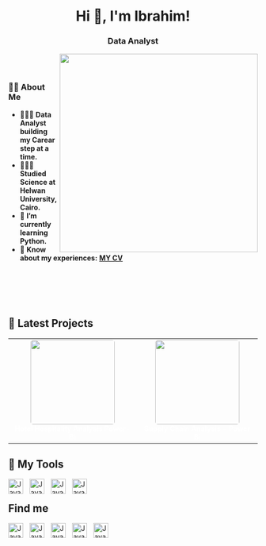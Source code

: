 <h1 align="center">Hi 👋, I'm Ibrahim!</h1>
<h3 align="center">Data Analyst</h3>

<img align="right" width='400' src="https://media1.giphy.com/media/qgQUggAC3Pfv687qPC/giphy.gif" />
&nbsp;
<br><br>
<h3 align="left">👩‍💻  About Me</h3>

<!--<div align="center">  
  
# 👋 Hi, I'm Ibrahim!
</div>

<p align="center"><img src="https://media1.giphy.com/media/qgQUggAC3Pfv687qPC/giphy.gif" width="300"/></p> -->

- 👩🏻‍💻 **Data Analyst building my Carear step at a time.**<br/>
- 👩🏻‍🎓 **Studied Science at Helwan University, Cairo.**<br/>
- 🌱 **I’m currently learning Python.**<br/>
- 📄 **Know about my experiences:** [**MY CV**](https://drive.google.com/file/d/1R2INU4VLnVdR_0DloDx-buTLLFXCXRCn/view?usp=drive_link)

<br><br><br><br>


## 🚀 Latest Projects  

<table border="0" cellspacing="0" cellpadding="0" style="border-collapse: collapse; border: 0;">
  <tr>  
    <td align="center" style="border: 0;"> <!-- Project 1 -->
      <a href="https://github.com/ibrahim-saiied/Hotel-Hospitality-Analysis_Power-Bi" style="text-decoration: none;">
        <img src="https://github.com/user-attachments/assets/b8cbeeef-942f-4db5-b781-a95d160fa329" width="170px" style="border-radius: 5px;" />
      </a>
      <br>
      <strong style="color: white; font-size: 14px;">Hotel Hospitality Analysis Power-Bi</strong>
    </td>
    <td align="center" style="border: 0;"> <!-- Project 2 -->
      <a href="https://github.com/ibrahim-saiied/Supply-Chain-Analysis_Power-Bi" style="text-decoration: none;">
        <img src="https://github.com/user-attachments/assets/65303d11-0c9e-4093-8c22-fa4582861c7b" width="170px" style="border-radius: 5px;" />
      </a>
      <br>
      <strong style="color: white; font-size: 14px;">Supply Chain Analysis - Power Bi</strong>
    </td>
    <!--<td align="center" style="border: 0;"> <!-- Project 2 
      <a href="https://github.com/ibrahim-saiied/Hotel-Hospitality-Analysis_Power-Bi" style="text-decoration: none;">
        <img src="https://github.com/user-attachments/assets/b8cbeeef-942f-4db5-b781-a95d160fa329" width="170px" style="border-radius: 5px;" />
      </a>
      <br>
      <strong style="color: white; font-size: 14px;">Hotel Hospitality Analysis Power-Bi</strong>
    </td>
  </tr>
  <tr>
    <td align="center" style="border: 0;">
      <a href="https://github.com/ibrahim-saiied/Hotel-Hospitality-Analysis_Power-Bi" style="text-decoration: none;">
        <img src="https://github.com/user-attachments/assets/b8cbeeef-942f-4db5-b781-a95d160fa329" width="170px" style="border-radius: 5px;" />
      </a>
      <br>
      <strong style="color: white; font-size: 14px;">Hotel Hospitality Analysis Power-Bi</strong>
    </td>
    <td align="center" style="border: 0;">
      <a href="https://github.com/ibrahim-saiied/Hotel-Hospitality-Analysis_Power-Bi" style="text-decoration: none;">
        <img src="https://github.com/user-attachments/assets/b8cbeeef-942f-4db5-b781-a95d160fa329" width="170px" style="border-radius: 5px;" />
      </a>
      <br>
      <strong style="color: white; font-size: 14px;">Hotel Hospitality Analysis Power-Bi</strong>
    </td>
    <td align="center" style="border: 0;">
      <a href="https://github.com/ibrahim-saiied/Hotel-Hospitality-Analysis_Power-Bi" style="text-decoration: none;">
        <img src="https://github.com/user-attachments/assets/b8cbeeef-942f-4db5-b781-a95d160fa329" width="170px" style="border-radius: 5px;" />
      </a>
      <br>
      <strong style="color: white; font-size: 14px;">Hotel Hospitality Analysis Power-Bi</strong>
    </td>-->
  </tr>
</table>



## 🧰 My Tools

<img align="left" alt="Java" width="30px" style="padding-right:10px;" src="https://github.com/user-attachments/assets/07c5b637-bb8a-4184-86b7-285f8dcf43f9"/>

<img align="left" alt="Java" width="30px" style="padding-right:10px;" src="https://github.com/user-attachments/assets/2dfbdac4-188f-48da-872d-a80cc9a78203"/>

<img align="left" alt="Java" width="30px" style="padding-right:10px;" src="https://github.com/user-attachments/assets/85edc334-ad3e-432b-b3ce-06dd1cf8e822"/>

<img align="left" alt="Java" width="30px" style="padding-right:10px;" src="https://github.com/user-attachments/assets/a57dc43b-7c4f-48f4-8387-d90907853771"/><br/>


## Find me

<a href="https://www.linkedin.com/in/ibrahim-saiied-data-analyst"><img align="left" alt="Java" width="30px"  style="padding-right:10px;" src="https://github.com/user-attachments/assets/67e1d178-5ead-4bff-a92c-02c1e21e8c57" alt="LinkedIn Badge"></a>

<a href="https://www.novypro.com/profile_about/ibrahim-saiied-1">
<img align="left" alt="Java" width="30px" style="padding-right:10px;" src="https://github.com/user-attachments/assets/b5942625-e9f8-4c28-83ae-1b5899d0db9b"></a>

<a href="https://wa.me/201144366104">
<img align="left" alt="Java" width="30px" style="padding-right:10px;" src="https://github.com/user-attachments/assets/fbd10386-41fb-4578-8cc1-084f4e659e03"></a>

<a href="https://www.facebook.com/ibrahem.saiied">
<img align="left" alt="Java" width="30px" style="padding-right:10px;" src="https://github.com/user-attachments/assets/9275989b-5132-42ea-9064-c5baeed30bfa"></a>

<a href="https://www.instagram.com/ibrahiimz7/">
<img align="left" alt="Java" width="30px" style="padding-right:10px;" src="https://github.com/user-attachments/assets/424eea53-d2f8-41ca-8773-421f6b1e0e1c"></a>


